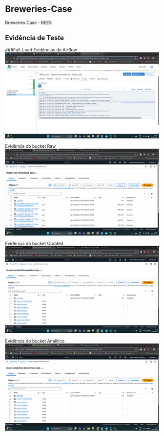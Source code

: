 # Breweries-Case
Breweries Case - BEES

## Evidência de Teste
###Full-Load
Evidências do Airflow
![img.png](img.png)

Evidência do bucket Raw
![img_3.png](img_3.png)

Evidência do bucket Curated
![img_2.png](img_2.png)

Evidência do bucket Analítico
![img_1.png](img_1.png)
